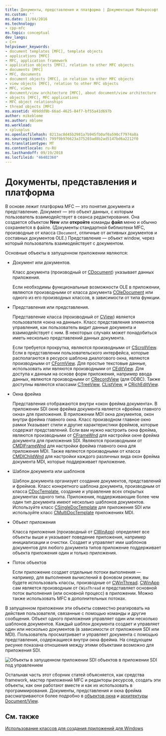 ```yaml
---
title: Документы, представления и платформа | Документация Майкрософт
ms.custom: ''
ms.date: 11/04/2016
ms.technology:
- cpp-mfc
ms.topic: conceptual
dev_langs:
- C++
helpviewer_keywords:
- document templates [MFC], template objects
- applications [MFC]
- MFC, application framework
- application objects [MFC], relation to other MFC objects
- documents [MFC]
- MFC, documents
- document objects [MFC], in relation to other MFC objects
- view objects [MFC], relation to other MFC objects
- MFC, views
- document/view architecture [MFC], about document/view architecture
- objects [MFC], MFC applications
- MFC object relationships
- thread objects [MFC]
ms.assetid: 409ddd9b-66ad-4625-84f7-bf55a41d697b
author: mikeblome
ms.author: mblome
ms.workload:
- cplusplus
ms.openlocfilehash: 8213ac8d45b2981a7b945fb0af0a590cf7974a8a
ms.sourcegitcommit: 799f9b976623a375203ad8b2ad5147bd6a2212f0
ms.translationtype: MT
ms.contentlocale: ru-RU
ms.lasthandoff: 09/19/2018
ms.locfileid: "46402360"
---
```

# <a name="documents-views-and-the-framework"></a>Документы, представления и платформа

В основе лежит платформа MFC — это понятия документа и представление. Документ — это объект данных, с которым пользователь взаимодействует в сеанса редактирования. Она создается объектом **New** или **откройте** команды **файл** меню и обычно сохраняется в файле. (Документы стандартной библиотеки MFC, производные от класса `CDocument`, отличные от активных документов и составных документов OLE.) Представление — объект window, через который пользователь взаимодействует с документом.

Основные объекты в запущенном приложении являются:

- Документ или документов.

     Класс документа (производный от [CDocument](../mfc/reference/cdocument-class.md)) указывает данных приложения.

     Если необходимы функциональные возможности OLE в приложении, являются производными от класса документа [COleDocument](../mfc/reference/coledocument-class.md) или одного из его производных классов, в зависимости от типа функции.

- Представления или представления.

     Представление класса (производный от [CView](../mfc/reference/cview-class.md)) является пользователя «окна на данные». Класс представления элементов управления, как пользователь видит данные документа и взаимодействует с ним. В некоторых случаях может понадобиться иметь несколько представлений данных документа.

     Если требуется прокрутка, являются производными от [CScrollView](../mfc/reference/cscrollview-class.md). Если в представлении пользовательского интерфейса, которые располагаются в ресурсе шаблона диалогового окна, являются производными от [CFormView](../mfc/reference/cformview-class.md). Для простые текстовые данные, использовать или являются производными от [CEditView](../mfc/reference/ceditview-class.md). Для доступа к данным на основе форм приложения, например ввода данных, являются производными от [CRecordView](../mfc/reference/crecordview-class.md) (для ODBC). Также доступны являются классами [CTreeView](../mfc/reference/ctreeview-class.md), [CListView](../mfc/reference/clistview-class.md), и [CRichEditView](../mfc/reference/cricheditview-class.md).

- Окна фрейма

     Представления отображаются внутри «окон фрейма документа». В приложении SDI окне фрейма документа является «фрейма главного окна» для приложения. В приложении MDI окна документов, окон внутри фрейма главного окна. Класс производном главное окно рамки Указывает стили и другие характеристики фреймов, которые содержат представлений. Если вам нужно настроить окна фрейма, являются производными от [CFrameWnd](../mfc/reference/cframewnd-class.md) для настройки окне фрейма документа для приложения SDI. Являются производными от [CMDIFrameWnd](../mfc/reference/cmdiframewnd-class.md) для настройки фрейма главного окна для приложения MDI. Также являются производными от класса [CMDIChildWnd](../mfc/reference/cmdichildwnd-class.md) для настройки каждого различных вида окон фрейма документа MDI, которые поддерживает приложение.

- Шаблон документа или шаблонов

     Шаблон документа организует создание документов, представлений и фреймов. Класс конкретного шаблона документа, производным от класса [CDocTemplate](../mfc/reference/cdoctemplate-class.md), создание и управление всех открытых документах одного типа. Приложения, поддерживающие более чем один тип документа имеют несколько шаблонов документов. Используйте класс [CSingleDocTemplate](../mfc/reference/csingledoctemplate-class.md) для приложения SDI или используйте класс [CMultiDocTemplate](../mfc/reference/cmultidoctemplate-class.md) приложениях MDI.

- Объект приложения

     Класса приложения (производный от [CWinApp](../mfc/reference/cwinapp-class.md)) определяет все объекты выше и указывает поведение приложения, например инициализации и очистки. Создает и управляет ими шаблонов документов для любого документа типов приложение поддерживает объекта приложения один и только приложения.

- Поток объектов

     Если приложение создает отдельные потоки выполнения — например, для выполнения вычислений в фоновом режиме, вы будете использовать классы, производные от [CWinThread](../mfc/reference/cwinthread-class.md). [CWinApp](../mfc/reference/cwinapp-class.md) сам является производным от `CWinThread` и представляет основной поток выполнения (или основной процесс) в приложении. Можно также использовать MFC в дополнительных потоках.

В запущенном приложении эти объекты совместно реагировать на действия пользователя, связанные с помощью команды и другие сообщения. Объект одного приложения управляет один или несколько шаблонов документов. Каждый шаблон документа создает и управляет один или несколько документов (в зависимости от приложения SDI или MDI). Пользователь просматривает и управляет документа с помощью представления, содержащиеся внутри окна фрейма. На следующем рисунке показана отношения между этими объектами возможно для приложения SDI.

![Объекты в запущенном приложении SDI](../mfc/media/vc386v1.gif "vc386v1") объектов в приложении SDI под управлением

Остальная часть этот сборник статей объясняется, как средства framework, мастер приложений MFC и редакторы ресурсов, создать эти объекты, как они работают вместе и как их использовать в программирования. Документы, представления и окна фрейма рассматриваются более подробно в [объектов окна](../mfc/window-objects.md) и [архитектуры Document/View](../mfc/document-view-architecture.md).

## <a name="see-also"></a>См. также

[Использование классов для создания приложений для Windows](../mfc/using-the-classes-to-write-applications-for-windows.md)
